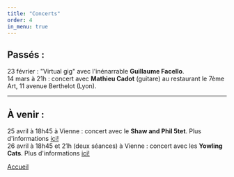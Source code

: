 ```yaml
---
title: "Concerts"
order: 4
in_menu: true
---
```

<h2>Passés :</h2>

<p1>23 février : "Virtual gig" avec l'inénarrable <b>Guillaume Facello</b>.</p1><br>
<p1>14 mars à 21h : concert avec <b>Mathieu Cadot</b> (guitare) au restaurant le 7ème Art, 11 avenue Berthelot (Lyon).</p1>
<br>
<hr>
<h2>À venir :</h2>

<p1>25 avril à 18h45 à Vienne : concert avec le <b>Shaw and Phil 5tet</b>. Plus d'informations <a href="https://clubstgeorges.fr/index.php/evenement/shawe-phil-5tet/">ici!</a></p1>
<br>
<p1>26 avril à 18h45 et 21h (deux séances) à Vienne : concert avec les <b>Yowling Cats</b>. Plus d'informations <a href="https://clubstgeorges.fr/index.php/evenement/week-end-mensuel-au-caveau-jazz-2/">ici!</a></p1>

<a href="index.html" class="bouton">Accueil</a> 